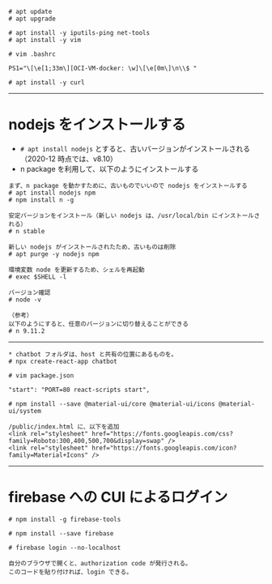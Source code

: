```
# apt update
# apt upgrade

# apt install -y iputils-ping net-tools
# apt install -y vim

# vim .bashrc

PS1="\[\e[1;33m\][OCI-VM-docker: \w]\[\e[0m\]\n\\$ "

# apt install -y curl
```

---
# nodejs をインストールする
* `# apt install nodejs` とすると、古いバージョンがインストールされる（2020-12 時点では、v8.10）  
* n package を利用して、以下のようにインストールする
```
まず、n package を動かすために、古いものでいいので nodejs をインストールする
# apt install nodejs npm
# npm install n -g

安定バージョンをインストール（新しい nodejs は、/usr/local/bin にインストールされる）
# n stable

新しい nodejs がインストールされたため、古いものは削除
# apt purge -y nodejs npm

環境変数 node を更新するため、シェルを再起動
# exec $SHELL -l

バージョン確認
# node -v

（参考）
以下のようにすると、任意のバージョンに切り替えることができる
# n 9.11.2
```
---
```
* chatbot フォルダは、host と共有の位置にあるものを。
# npx create-react-app chatbot

# vim package.json

"start": "PORT=80 react-scripts start",

# npm install --save @material-ui/core @material-ui/icons @material-ui/system

/public/index.html に、以下を追加
<link rel="stylesheet" href="https://fonts.googleapis.com/css?family=Roboto:300,400,500,700&display=swap" />
<link rel="stylesheet" href="https://fonts.googleapis.com/icon?family=Material+Icons" />
```

---
# firebase への CUI によるログイン
```
# npm install -g firebase-tools

# npm install --save firebase

# firebase login --no-localhost

自分のブラウザで開くと、authorization code が発行される。
このコードを貼り付ければ、login できる。
```


